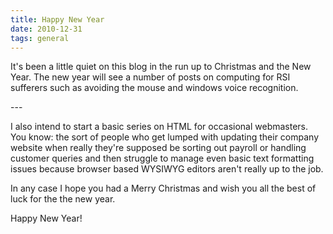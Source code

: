 ```yaml
---
title: Happy New Year
date: 2010-12-31
tags: general
---
```

<p>It's been a little quiet on this blog in the run up to Christmas and the New Year. The new year will see a number of posts on computing for RSI sufferers such as avoiding the mouse and windows voice recognition.</p>
---

<p>I also intend to start a basic series on HTML for occasional webmasters. You know: the sort of people who get lumped with updating their company website when really they're supposed be sorting out payroll or handling customer queries and then struggle to manage even basic text formatting issues because browser based WYSIWYG editors aren't really up to the job.</p>
<p>In any case I hope you had a Merry Christmas and wish you all the best of luck for the the new year.</p>
<p>Happy New Year!</p>